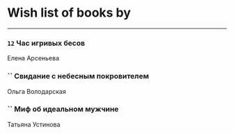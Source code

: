 # Wish list of books by [](https://ok.ru/profile/536771522733)
---

### `12` Час игривых бесов
Елена Арсеньева

### `` Свидание с небесным покровителем
Ольга Володарская

### `` Миф об идеальном мужчине
Татьяна Устинова

